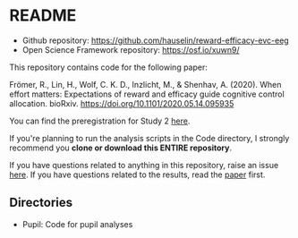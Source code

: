 
# README

- Github repository: https://github.com/hauselin/reward-efficacy-evc-eeg
- Open Science Framework repository: https://osf.io/xuwn9/

This repository contains code for the following paper: 

Frömer, R., Lin, H., Wolf, C. K. D., Inzlicht, M., & Shenhav, A. (2020). When effort matters: Expectations of reward and efficacy guide cognitive control allocation. bioRxiv. https://doi.org/10.1101/2020.05.14.095935

You can find the preregistration for Study 2 [here](https://osf.io/35akg/).

If you're planning to run the analysis scripts in the Code directory, I strongly recommend you **clone or download this ENTIRE repository**.

If you have questions related to anything in this repository, raise an issue [here](https://github.com/hauselin/reward-efficacy-evc-eeg/issues). If you have questions related to the results, read the [paper](https://doi.org/10.1101/2020.05.14.095935) first.

## Directories

- Pupil: Code for pupil analyses